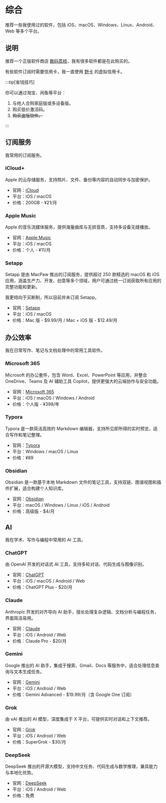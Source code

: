 # 综合

推荐一些我使用过的软件，包括 iOS、macOS、Windows、Linux、Android、Web 等多个平台。

## 说明

推荐一个正版软件商店 [数码荔枝](https://lizhi.shop)，我有很多软件都是在此购买的。

有些软件订阅时需要信用卡，我一直使用 [野卡](https://yeka.ai) 的虚拟信用卡。

:::tip\[省钱技巧]

你可以通过淘宝、闲鱼等平台：

1. 与他人合购家庭版或多设备版。
2. 购买低价激活码。
3. ~~购买盗版软件。~~

:::

## 订阅服务

我常用的订阅服务。

### iCloud+

Apple 的云存储服务，支持照片、文件、备份等内容的自动同步与加密保护。

- 官网：[iCloud](https://www.icloud.com.cn)
- 平台：iOS / macOS
- 价格：200GB - ¥21/月

### Apple Music

Apple 的音乐流媒体服务，提供海量曲库与无损音质，支持多设备无缝播放。

- 官网：[Apple Music](https://www.apple.com.cn/apple-music/)
- 平台：iOS / macOS
- 价格：个人 - ¥11/月

### Setapp

Setapp 是由 MacPaw 推出的订阅服务，提供超过 250 款精选的 macOS 和 iOS 应用，涵盖生产力、开发、创意等多个领域，用户可通过统一订阅获取所有应用的完整功能和更新。

我更倾向于买断制，所以目前并未订阅 Setapp。

- 官网：[Setapp](https://setapp.com)
- 平台：iOS / macOS
- 价格：Mac 版 - \$9.99/月 / Mac + iOS 版 - \$12.49/月

## 办公效率

我在日常写作、笔记与文档处理中的常用工具软件。

### Microsoft 365

Microsoft 的办公套件，包含 Word、Excel、PowerPoint 等应用，并整合 OneDrive、Teams 及 AI 辅助工具 Copilot，提供更强大的云端协作与安全功能。

- 官网：[Microsoft 365](https://www.microsoft.com/zh-cn/microsoft-365)
- 平台：iOS / macOS / Windows / Android
- 价格：个人版 - ¥398/年

### Typora

Typora 是一款简洁高效的 Markdown 编辑器，支持所见即所得的实时预览，适合写作和笔记整理。

- 官网：[Typora](https://typora.io)
- 平台：Windows / macOS / Linux
- 价格：¥89

### Obsidian

Obsidian 是一款基于本地 Markdown 文件的笔记工具，支持双链、图谱视图和插件扩展，适合构建个人知识库。

- 官网：[Obsidian](https://obsidian.md)
- 平台：macOS / Windows / Linux / iOS / Android
- 价格：高级版 - \$4/月

## AI

我在学术、写作与编程中常用的 AI 工具。

### ChatGPT

由 OpenAI 开发的对话式 AI 工具，支持多轮对话、代码生成与图像识别。

- 官网：[ChatGPT](https://chatgpt.com)
- 平台：iOS / macOS / Android / Web
- 价格：ChatGPT Plus - \$20/月

### Claude

Anthropic 开发的对齐导向 AI 助手，擅长处理复杂逻辑、文档分析与编程任务，界面简洁易用。

- 官网：[Claude](https://claude.ai)
- 平台：iOS / Android / Web
- 价格：Claude Pro - \$20/月

### Gemini

Google 推出的 AI 助手，集成于搜索、Gmail、Docs 等服务中，适合处理信息查询与文本生成任务。

- 官网：[Gemini](https://gemini.google.com)
- 平台：iOS / Android / Web
- 价格：Gemini Advanced - \$19.99/月（含 Google One 订阅）

### Grok

由 xAI 推出的 AI 模型，深度集成于 X 平台，可提供实时对话和上下文推荐。

- 官网：[Grok](https://grok.com)
- 平台：iOS / Android / Web
- 价格：SuperGrok - \$30/月

### DeepSeek

DeepSeek 推出的开源大模型，支持中文任务、代码生成与数学推理，兼具能力与本地化优势。

- 官网：[DeepSeek](https://chat.deepseek.com)
- 平台：iOS / Android / Web
- 价格：免费
